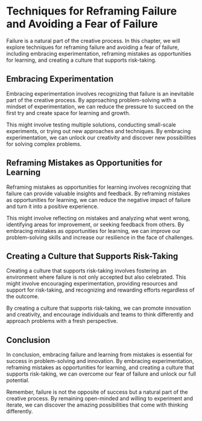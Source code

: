 # Techniques for Reframing Failure and Avoiding a Fear of Failure

Failure is a natural part of the creative process. In this chapter, we will explore techniques for reframing failure and avoiding a fear of failure, including embracing experimentation, reframing mistakes as opportunities for learning, and creating a culture that supports risk-taking.

Embracing Experimentation
-------------------------

Embracing experimentation involves recognizing that failure is an inevitable part of the creative process. By approaching problem-solving with a mindset of experimentation, we can reduce the pressure to succeed on the first try and create space for learning and growth.

This might involve testing multiple solutions, conducting small-scale experiments, or trying out new approaches and techniques. By embracing experimentation, we can unlock our creativity and discover new possibilities for solving complex problems.

Reframing Mistakes as Opportunities for Learning
------------------------------------------------

Reframing mistakes as opportunities for learning involves recognizing that failure can provide valuable insights and feedback. By reframing mistakes as opportunities for learning, we can reduce the negative impact of failure and turn it into a positive experience.

This might involve reflecting on mistakes and analyzing what went wrong, identifying areas for improvement, or seeking feedback from others. By embracing mistakes as opportunities for learning, we can improve our problem-solving skills and increase our resilience in the face of challenges.

Creating a Culture that Supports Risk-Taking
--------------------------------------------

Creating a culture that supports risk-taking involves fostering an environment where failure is not only accepted but also celebrated. This might involve encouraging experimentation, providing resources and support for risk-taking, and recognizing and rewarding efforts regardless of the outcome.

By creating a culture that supports risk-taking, we can promote innovation and creativity, and encourage individuals and teams to think differently and approach problems with a fresh perspective.

Conclusion
----------

In conclusion, embracing failure and learning from mistakes is essential for success in problem-solving and innovation. By embracing experimentation, reframing mistakes as opportunities for learning, and creating a culture that supports risk-taking, we can overcome our fear of failure and unlock our full potential.

Remember, failure is not the opposite of success but a natural part of the creative process. By remaining open-minded and willing to experiment and iterate, we can discover the amazing possibilities that come with thinking differently.

